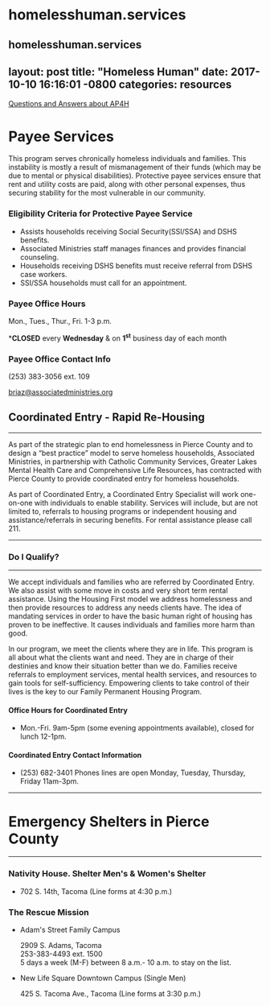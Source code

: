 # homelesshuman.services
homelesshuman.services
---
layout: post
title:  "Homeless Human"
date:   2017-10-10 16:16:01 -0800
categories: resources
---

[Questions and Answers about AP4H](./faq.markdown)

# Payee Services
This program serves chronically homeless individuals and families. This instability is mostly a result of mismanagement of their funds (which may be due to mental or physical disabilities). Protective payee services ensure that rent and utility costs are paid, along with other personal expenses, thus securing stability for the most vulnerable in our community.

### Eligibility Criteria for Protective Payee Service
*   Assists households receiving Social Security(SSI/SSA) and DSHS benefits.
*   Associated Ministries staff manages finances and provides financial counseling.
*   Households receiving DSHS benefits must receive referral from DSHS case workers.
*   SSI/SSA households must call for an appointment.

### **Payee Office Hours**

Mon., Tues., Thur., Fri. 1-3 p.m.

***CLOSED** every **Wednesday** & on **1<sup>st</sup>** business day of each month

### **Payee Office Contact Info**

(253) 383-3056 ext. 109

[briaz@associatedministries.org](mailto:briaz@associatedministries.org)

## Coordinated Entry - Rapid Re-Housing

* * *

As part of the strategic plan to end homelessness in Pierce County and to design a “best practice” model to serve homeless households, Associated Ministries, in partnership with Catholic Community Services, Greater Lakes Mental Health Care and Comprehensive Life Resources, has contracted with Pierce County to provide coordinated entry for homeless households.

As part of Coordinated Entry, a Coordinated Entry Specialist will work one-on-one with individuals to enable stability. Services will include, but are not limited to, referrals to housing programs or independent housing and assistance/referrals in securing benefits. For rental assistance please call 211.  

* * *

### Do I Qualify?

* * *

We accept individuals and families who are referred by Coordinated Entry. We also assist with some move in costs and very short term rental assistance. Using the Housing First model we address homelessness and then provide resources to address any needs clients have. The idea of mandating services in order to have the basic human right of housing has proven to be ineffective. It causes individuals and families more harm than good.

In our program, we meet the clients where they are in life. This program is all about what the clients want and need. They are in charge of their destinies and know their situation better than we do. Families receive referrals to employment services, mental health services, and resources to gain tools for self-sufficiency. Empowering clients to take control of their lives is the key to our Family Permanent Housing Program.

#### Office Hours for Coordinated Entry

*   Mon.-Fri. 9am-5pm (some evening appointments available), closed for lunch 12-1pm.

#### Coordinated Entry Contact Information

*   (253) 682-3401 Phones lines are open Monday, Tuesday, Thursday, Friday 11am-3pm.  

* * *

# Emergency Shelters in Pierce County

* * *

### Nativity House. Shelter Men's & Women's Shelter

*   702 S. 14th, Tacoma (Line forms at 4:30 p.m.)

### The Rescue Mission

*   Adam's Street Family Campus

    2909 S. Adams, Tacoma  
    253-383-4493 ext. 1500  
    5 days a week (M-F) between 8 a.m.- 10 a.m. to stay on the list.

*   New Life Square Downtown Campus (Single Men)

    425 S. Tacoma Ave., Tacoma (Line forms at 3:30 p.m.)
